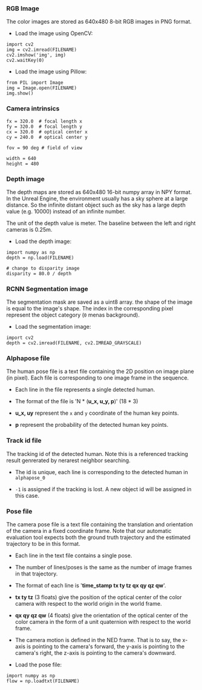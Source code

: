 ### RGB Image

The color images are stored as 640x480 8-bit RGB images in PNG format.

* Load the image using OpenCV: 
```
import cv2
img = cv2.imread(FILENAME)
cv2.imshow('img', img)
cv2.waitKey(0)
```

* Load the image using Pillow:
```
from PIL import Image
img = Image.open(FILENAME)
img.show()
```

### Camera intrinsics 
```
fx = 320.0  # focal length x
fy = 320.0  # focal length y
cx = 320.0  # optical center x
cy = 240.0  # optical center y

fov = 90 deg # field of view

width = 640
height = 480
```

### Depth image

The depth maps are stored as 640x480 16-bit numpy array in NPY format. In the Unreal Engine, the environment usually has a sky sphere at a large distance. So the infinite distant object such as the sky has a large depth value (e.g. 10000) instead of an infinite number. 

The unit of the depth value is meter. The baseline between the left and right cameras is 0.25m. 

* Load the depth image:
```
import numpy as np
depth = np.load(FILENAME)

# change to disparity image
disparity = 80.0 / depth
```

### RCNN Segmentation image

The segmentation mask are saved as a uint8 array. the shape of the image is equal to the image's shape. The index in the corresponding pixel represent the object category (`0` menas background).

* Load the segmentation image:
```
import cv2
depth = cv2.imread(FILENAME, cv2.IMREAD_GRAYSCALE)
```

### Alphapose file

The human pose file is a text file containing the 2D position on image plane (in pixel). Each file is corresponding to one image frame in the sequence.

* Each line in the file represents a single detected human.

* The format of the file is 'N * (**u_x, u_y, p**)' (18 * 3)

* **u_x, uy** represent the `x` and `y` coordinate of the human key points.

* **p** represent the probability of the detected human key points.

### Track id file

The tracking id of the detected human. Note this is a referenced tracking result genrerated by nerarest neighbor searching.

* The id is unique, each line is corresponding to the detected human in `alphapose_0`

* `-1` is assigned if the tracking is lost. A new object id will be assigned in this case.

### Pose file
The camera pose file is a text file containing the translation and orientation of the camera in a fixed coordinate frame. Note that our automatic evaluation tool expects both the ground truth trajectory and the estimated trajectory to be in this format. 

* Each line in the text file contains a single pose.

* The number of lines/poses is the same as the number of image frames in that trajectory. 

* The format of each line is '**time_stamp tx ty tz qx qy qz qw**'. 

* **tx ty tz** (3 floats) give the position of the optical center of the color camera with respect to the world origin in the world frame.

* **qx qy qz qw** (4 floats) give the orientation of the optical center of the color camera in the form of a unit quaternion with respect to the world frame. 

* The camera motion is defined in the NED frame. That is to say, the x-axis is pointing to the camera's forward, the y-axis is pointing to the camera's right, the z-axis is pointing to the camera's downward. 

* Load the pose file:
```
import numpy as np
flow = np.loadtxt(FILENAME)
```